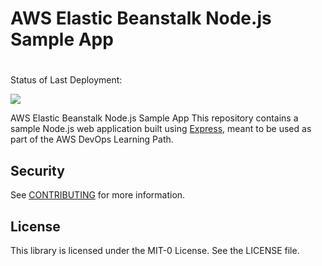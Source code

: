 # AWS Elastic Beanstalk Node.js Sample App
#
Status of Last Deployment:<br>

<img src="https://img.shields.io/badge/aws--elastic--beanstalk--express--js--sample-passing-green/main"><br>


AWS Elastic Beanstalk Node.js Sample App
This repository contains a sample Node.js web application built using [Express](https://expressjs.com/), meant to be used as part of the AWS DevOps Learning Path.

## Security

See [CONTRIBUTING](CONTRIBUTING.md#security-issue-notifications) for more information.

## License

This library is licensed under the MIT-0 License. See the LICENSE file.